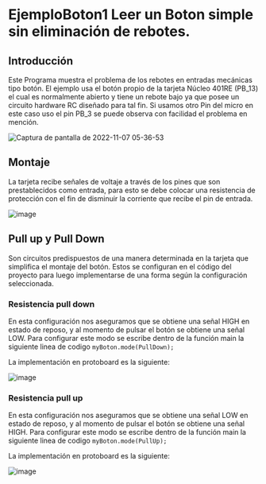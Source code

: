 # EjemploBoton1 Leer un Boton simple sin eliminación de rebotes.


## Introducción

Este Programa muestra el problema de los rebotes en entradas mecánicas tipo botón. 
El ejemplo usa el botón propio de la tarjeta Núcleo 401RE (PB_13) el cual es normalmente abierto y tiene un rebote bajo ya que posee un circuito hardware RC diseñado para tal fin. 
Si usamos otro Pin del micro en este caso uso el pin PB_3 se puede observa con facilidad el problema en mención.

![Captura de pantalla de 2022-11-07 05-36-53](https://user-images.githubusercontent.com/111470363/200290289-428feb4c-c8a3-45c1-a075-4c801955fed3.png)

## Montaje
La tarjeta recibe señales de voltaje a través de los pines que son prestablecidos como entrada, para esto se debe colocar una resistencia de protección con el fin de disminuir la corriente que recibe el pin de entrada.

![image](https://user-images.githubusercontent.com/59096507/206871525-543eed61-732a-4433-820c-1038f71ebf6e.png)

## Pull up y Pull Down

Son circuitos predispuestos de una manera determinada en la tarjeta que simplifica el montaje del botón. Estos se configuran en el código del proyecto para luego implementarse de una forma según la configuración seleccionada.


### Resistencia pull down

En esta configuración nos aseguramos que se obtiene una señal HIGH en estado de reposo, y al momento de pulsar el botón se obtiene una señal LOW.
Para configurar este modo se escribe dentro de la función main la siguiente linea de codigo ``myBoton.mode(PullDown);``

La implementación en protoboard es la siguiente:

![image](https://user-images.githubusercontent.com/59096507/206871599-f5ded0c2-865a-4b1c-8f4f-ecb3e33be7a1.png)

### Resistencia pull up

En esta configuración nos aseguramos que se obtiene una señal LOW en estado de reposo, y al momento de pulsar el botón se obtiene una señal HIGH.
Para configurar este modo se escribe dentro de la función main la siguiente linea de codigo ``myBoton.mode(PullUp);``

La implementación en protoboard es la siguiente:

![image](https://user-images.githubusercontent.com/59096507/206871614-ff6adae1-b6de-4954-a24c-57bcf4f1d319.png)

